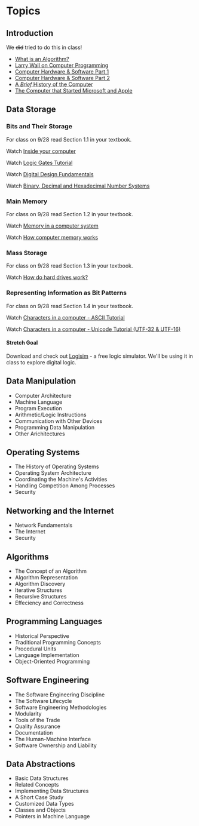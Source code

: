 # Topics #

## Introduction

We ~~did~~ tried to do this in class!

* [What is an Algorithm?](https://www.youtube.com/embed/6hfOvs8pY1k)
* [Larry Wall on Computer Programming](https://www.youtube.com/embed/UScm9avQM1Y)
* [Computer Hardware &amp; Software Part 1](https://www.youtube.com/embed/8UyJMiYqvs4)
* [Computer Hardware &amp; Software Part 2](https://www.youtube.com/embed/gaN1SKti3ts)
* [A *Brief* History of the Computer](https://www.youtube.com/embed/97HvcEPHsyI)
* [The Computer that Started Microsoft and Apple](https://www.youtube.com/embed/X5lpOskKF9I)

## Data Storage

### Bits and Their Storage

For class on 9/28 read Section 1.1 in your textbook.

Watch [Inside your computer](https://youtu.be/AkFi90lZmXA)

Watch [Logic Gates Tutorial](https://youtu.be/Aw53UIwnJqU)

Watch [Digital Design Fundamentals](https://youtu.be/kOE1GXge11k)

Watch [Binary, Decimal and Hexadecimal Number Systems](https://youtu.be/_97OwCkjh3c)

### Main Memory

For class on 9/28 read Section 1.2 in your textbook.

Watch [Memory in a computer system](https://youtu.be/F0Ri2TpRBBg)

Watch [How computer memory works](https://youtu.be/p3q5zWCw8J4)

### Mass Storage

For class on 9/28 read Section 1.3 in your textbook.

Watch [How do hard drives work?](https://youtu.be/wteUW2sL7bc)
 
### Representing Information as Bit Patterns

For class on 9/28 read Section 1.4 in your textbook.

Watch [Characters in a computer - ASCII Tutorial](https://youtu.be/B1Sf1IhA0j4)

Watch [Characters in a computer - Unicode Tutorial (UTF-32 & UTF-16)](https://youtu.be/-oYfv794R9s)

#### Stretch Goal

Download and check out [Logisim](http://www.cburch.com/logisim/) - a free logic simulator. We'll be using it in class to explore digital logic.

## Data Manipulation
* Computer Architecture
* Machine Language
* Program Execution
* Arithmetic/Logic Instructions
* Communication with Other Devices
* Programming Data Manipulation
* Other Arichitectures

## Operating Systems
* The History of Operating Systems
* Operating System Architecture
* Coordinating the Machine's Activities
* Handling Competition Among Processes
* Security

## Networking and the Internet
* Network Fundamentals
* The Internet
* Security

## Algorithms
* The Concept of an Algorithm
* Algorithm Representation
* Algorithm Discovery
* Iterative Structures
* Recursive Structures
* Effeciency and Correctness

## Programming Languages
* Historical Perspective
* Traditional Programming Concepts
* Procedural Units
* Language Implementation
* Object-Oriented Programming

## Software Engineering
* The Software Engineering Discipline
* The Software Lifecycle
* Software Engineering Methodologies
* Modularity
* Tools of the Trade
* Quality Assurance
* Documentation
* The Human-Machine Interface
* Software Ownership and Liability

## Data Abstractions
* Basic Data Structures
* Related Concepts
* Implementing Data Structures
* A Short Case Study
* Customized Data Types
* Classes and Objects
* Pointers in Machine Language
